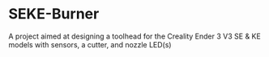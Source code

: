 # SEKE-Burner
A project aimed at designing a toolhead for the Creality Ender 3 V3 SE &amp; KE models with sensors, a cutter, and nozzle LED(s)
